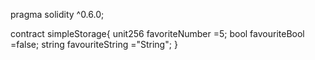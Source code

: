 pragma solidity ^0.6.0;


contract simpleStorage{
     unit256 favoriteNumber =5;
     bool favouriteBool =false;
     string favouriteString ="String";
     }
